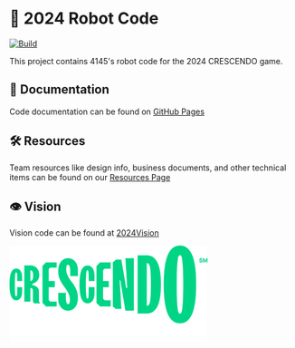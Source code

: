 # 🤖 2024 Robot Code
[![Build](https://github.com/Worthington-Robotics/2024RobotCode/actions/workflows/main.yml/badge.svg?branch=main&event=push)](https://github.com/Worthington-Robotics/2024RobotCode/actions/workflows/main.yml)

This project contains 4145's robot code for the 2024 CRESCENDO game.

## 📖 Documentation
Code documentation can be found on [GitHub Pages](https://worthington-robotics.github.io/2024RobotCode/index.html)

## 🛠️ Resources
Team resources like design info, business documents, and other technical items can be found on our [Resources Page](https://www.worbots4145.org/resources)

## 👁️ Vision
Vision code can be found at [2024Vision](https://github.com/Worthington-Robotics/2024Vision)

![Crescendo](.github/Logo.png)
